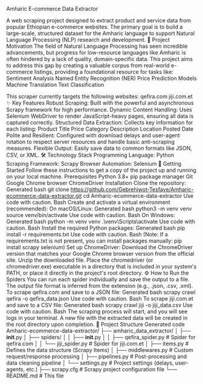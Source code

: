 Amharic E-commerce Data Extractor

A web scraping project designed to extract product and service data from popular Ethiopian e-commerce websites. The primary goal is to build a large-scale, structured dataset for the Amharic language to support Natural Language Processing (NLP) research and development.
🎯 Project Motivation
The field of Natural Language Processing has seen incredible advancements, but progress for low-resource languages like Amharic is often hindered by a lack of quality, domain-specific data. This project aims to address this gap by creating a valuable corpus from real-world e-commerce listings, providing a foundational resource for tasks like:
Sentiment Analysis
Named Entity Recognition (NER)
Price Prediction Models
Machine Translation
Text Classification

This scraper currently targets the following websites:
qefira.com
jiji.com.et
✨ Key Features
Robust Scraping: Built with the powerful and asynchronous Scrapy framework for high performance.
Dynamic Content Handling: Uses Selenium WebDriver to render JavaScript-heavy pages, ensuring all data is captured correctly.
Structured Data Extraction: Collects key information for each listing:
Product Title
Price
Category
Description
Location
Posted Date
Polite and Resilient: Configured with download delays and user-agent rotation to respect server resources and handle basic anti-scraping measures.
Flexible Output: Easily save data to common formats like JSON, CSV, or XML.
🛠️ Technology Stack
Programming Language: Python
Scraping Framework: Scrapy
Browser Automation: Selenium
🚀 Getting Started
Follow these instructions to get a copy of the project up and running on your local machine.
Prerequisites
Python 3.8+
pip package manager
Git
Google Chrome browser
ChromeDriver
Installation
Clone the repository:
Generated bash
git clone https://github.com/Gebrehiwot-Tesfaye/Amharic-ecommerce-data-extractor.git
cd Amharic-ecommerce-data-extractor
Use code with caution.
Bash
Create and activate a virtual environment (recommended):
On macOS/Linux:
Generated bash
python3 -m venv venv
source venv/bin/activate
Use code with caution.
Bash
On Windows:
Generated bash
python -m venv venv
.\venv\Scripts\activate
Use code with caution.
Bash
Install the required Python packages:
Generated bash
pip install -r requirements.txt
Use code with caution.
Bash
(Note: If a requirements.txt is not present, you can install packages manually: pip install scrapy selenium)
Set up ChromeDriver:
Download the ChromeDriver version that matches your Google Chrome browser version from the official site.
Unzip the downloaded file.
Place the chromedriver (or chromedriver.exe) executable in a directory that is included in your system's PATH, or place it directly in the project's root directory.
⚙️ How to Run the Spiders
You can run each spider individually and save the output to a file. The output file format is inferred from the extension (e.g., .json, .csv, .xml).
To scrape qefira.com and save to a JSON file:
Generated bash
scrapy crawl qefira -o qefira_data.json
Use code with caution.
Bash
To scrape jiji.com.et and save to a CSV file:
Generated bash
scrapy crawl jiji -o jiji_data.csv
Use code with caution.
Bash
The scraping process will start, and you will see logs in your terminal. A new file with the extracted data will be created in the root directory upon completion.
📂 Project Structure
Generated code
Amharic-ecommerce-data-extractor/
├── amharic_data_extractor/
│   ├── __init__.py
│   ├── spiders/
│   │   ├── __init__.py
│   │   ├── qefira_spider.py     # Spider for qefira.com
│   │   └── jiji_spider.py       # Spider for jiji.com.et
│   ├── items.py                 # Defines the data structure (Scrapy Items)
│   ├── middlewares.py           # Custom request/response processing
│   ├── pipelines.py             # Post-processing and data cleaning pipeline
│   └── settings.py              # Project settings (delays, user-agents, etc.)
├── scrapy.cfg                   # Scrapy project configuration file
└── README.md                    # This file
